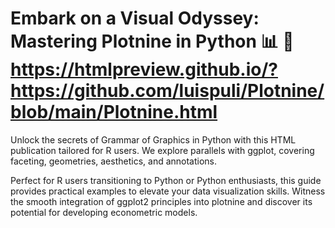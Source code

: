 # Embark on a Visual Odyssey: Mastering Plotnine in Python 📊 🐍 https://htmlpreview.github.io/?https://github.com/luispuli/Plotnine/blob/main/Plotnine.html

Unlock the secrets of Grammar of Graphics in Python with this HTML
publication tailored for R users. We explore parallels with ggplot,
covering faceting, geometries, aesthetics, and annotations.

Perfect for R users transitioning to Python or Python enthusiasts,
this guide provides practical examples to elevate your data
visualization skills. Witness the smooth integration of ggplot2
principles into plotnine and discover its potential for developing
econometric models.
